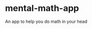 # mental-math-app
An app to help you do math in your head

<!-- This is a trivial change to trigger the GitHub Actions workflow -->
